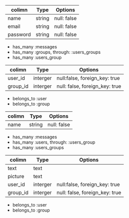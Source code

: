 <!-- ChatSpace DB設計 -->
<!-- usersテーブル -->
|colimn|Type|Options|
|------|----|-------|
|name|string|null: false|
|email|string|null: false|
|password|string|null: false| 
<!-- association -->
- has_many :messages
- has_many :groups, through: :users_groups
- has_many :users_group

<!-- users_groupテーブル -->
|colimn|Type|Options|
|------|----|-------|
|user_id|interger|null:false, foreign_key: true|
|group_id|interger|null: false, foreign_key: true|
<!-- association -->
- belongs_to :user
- belongs_to :group

<!-- groupsテーブル -->
|colimn|Type|Options|
|------|----|-------|
|name|string|null: false|
<!-- association -->
- has_many :messages
- has_many :users, through: :users_group
- has_many :users_groups

<!-- messagesテーブル -->
|colimn|Type|Options|
|------|----|-------|
|text|text|
|picture|text|
|user_id|interger|null:false, foreign_key: true|
|group_id|interger|null: false, foreign_key: true|
<!-- association -->
- belongs_to :user
- belongs_to :group


